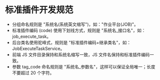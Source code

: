 # 标准插件开发规范

- 分组命名规则是 "系统名(系统英文缩写")，如："作业平台(JOB)"。
- 标准插件编码 (code) 使用下划线方式，规则是 "系统名_接口名"，如：job_execute_task。
- 后台类名使用驼峰式，规则是 "标准插件编码+继承类名"，如：JobExecuteTaskService。
- 前端 JS 文件目录保持和系统名缩写一致，JS 文件名保持和标准插件编码一致。
- 参数 tag_code 命名规则是 "系统名_参数名"，这样可以保证全局唯一；长度不要超过 20 个字符。
